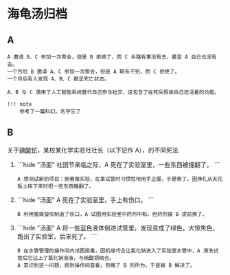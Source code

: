 # 海龟汤归档
## A
```hide "汤面"
A 邀请 B、C 参加一次聚会，但是 B 拒绝了，而 C 半路有事没有去，甚至 A 自己也没有去。
一个月后 B 邀请 A、C 参加一次聚会，但是 A 联系不到，而 C 拒绝了。
一个月后有人发现 A、B、C 都呈死亡状态。
```

```hide "汤底"
A、B 与 C 使用了人工智能系统替代自己参与社交，这包含了在死后假装自己还活着的功能。

!!! note
    参考了一篇科幻。名字忘了
```

## B
关于[碘酸铊](https://www.luogu.com.cn/user/279197)，某校某化学实验社社长（以下记作 A），的不同死法

<ol>
<li>
```hide "汤面"
社团节来临之际，A 死在了实验室里，一些东西被撞翻了。
```

```hide "汤底"
A 想测试新的项目：倒着做实验，在拿试管时习惯性地用手正握，于是寄了。因挣扎从天花板上摔下来时把一些东西撞翻了。
```
</li>
<li>
```hide "汤面"
A 死在了实验室里，手上有伤口。
```

```hide "汤底"
B 利用蜜蜂蛰咬制造了伤口，A 试图用实验室中药剂中和，但药剂被 B 提前换了。
```
</li>
<li>
```hide "汤面"
A 将一些蓝色液体倒进试管里，发现变成了绿色，大惊失色，跑出了实验室，后来死了。
```

```hide "汤底"
B 在水管管理的操作间内试图投毒，因机缘巧合让氯化钠进入了实验室水管中，A 清洗试管后它沾上了氯化钠溶液，与硫酸铜络合。
A 意识到这一问题，跑到操作间查看，目睹了 B 的所为，于是被 B 解决了。
```
</li>
</ol>
